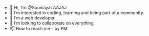 - 👋 Hi, I’m @SoumayaLAAJAJ
- 👀 I’m interested in coding, learning and being part of a community.
- 🌱 I’m a web developer.
- 💞️ I’m looking to collaborate on everything.
- 📫 How to reach me - by PM

<!---
SoumayaLAAJAJ/SoumayaLAAJAJ is a ✨ special ✨ repository because its `README.md` (this file) appears on your GitHub profile.
You can click the Preview link to take a look at your changes.
--->
